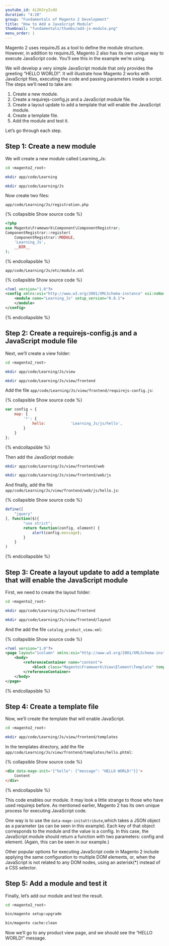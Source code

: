 ```yaml
---
youtube_id: 4i2HJryIcdU
duration: "4:20"
group: "Fundamentals of Magento 2 Development"
title: "How to Add a JavaScript Module"
thumbnail: "fundamentals/thumbs/add-js-module.png"
menu_order: 1
---
```


Magento 2 uses requireJS as a tool to define the module structure.
However, in addition to requireJS, Magento 2 also has its own unique way to execute JavaScript code.
You’ll see this in the example we’re using.

We will develop a very simple JavaScript module that only provides the greeting “HELLO WORLD!”.
It will illustrate how Magento 2 works with JavaScript files, executing the code and passing parameters inside a script.
The steps we’ll need to take are:

1. Create a new module.
1. Create a requirejs-config.js and a JavaScript module file.
1. Create a layout update to add a template that will enable the JavaScript module.
1. Create a template file.
1. Add the module and test it.

Let’s go through each step.

## Step 1: Create a new module

We will create a new module called Learning_Js:

```bash
cd <magento2_root>
```

```bash
mkdir app/code/Learning
```

```bash
mkdir app/code/Learning/Js
```

Now create two files:

`app/code/Learning/Js/registration.php`

{% collapsible Show source code %}

```php
<?php
use Magento\Framework\Component\ComponentRegistrar;
ComponentRegistrar::register(
    ComponentRegistrar::MODULE,
    'Learning_Js',
    __DIR__
);
```

{% endcollapsible %}

`app/code/Learning/Js/etc/module.xml`

{% collapsible Show source code  %}

```xml
<?xml version="1.0"?>
<config xmlns:xsi="http://www.w3.org/2001/XMLSchema-instance" xsi:noNamespaceSchemaLocation="urn:magento:framework:Module/etc/module.xsd">
    <module name="Learning_Js" setup_version="0.0.1">
    </module>
</config>
```

{% endcollapsible %}

## Step 2: Create a requirejs-config.js and a JavaScript module file

Next, we’ll create a view folder:

```bash
cd <magento2_root>
```

```bash
mkdir app/code/Learning/Js/view
```

```bash
mkdir app/code/Learning/Js/view/frontend
```

Add the file `app/code/Learning/Js/view/frontend/requirejs-config.js`:

{% collapsible Show source code %}

```js
var config = {
    map: {
        '*': {
            hello:           'Learning_Js/js/hello',
        }
    }
};
```

{% endcollapsible %}

Then add the JavaScript module:

```bash
mkdir app/code/Learning/Js/view/frontend/web
```

```bash
mkdir app/code/Learning/Js/view/frontend/web/js
```

And finally, add the file `app/code/Learning/Js/view/frontend/web/js/hello.js`:

{% collapsible Show source code %}

```js
define([
    "jquery"
], function($){
        "use strict";
        return function(config, element) {
            alert(config.message);
        }
    }
)
```

{% endcollapsible %}

## Step 3: Create a layout update to add a template that will enable the JavaScript module

First, we need to create the layout folder:

```bash
cd <magento2_root>
```

```bash
mkdir app/code/Learning/Js/view/frontend
```

```bash
mkdir app/code/Learning/Js/view/frontend/layout
```

And the add the file `catalog_product_view.xml`:

{% collapsible Show source code %}

```xml
<?xml version="1.0"?>
<page layout="1column" xmlns:xsi="http://www.w3.org/2001/XMLSchema-instance" xsi:noNamespaceSchemaLocation="urn:magento:framework:View/Layout/etc/page_configuration.xsd">
    <body>
        <referenceContainer name="content">
            <block class="Magento\Framework\View\Element\Template" template="Learning_Js::hello.phtml" />
        </referenceContainer>
    </body>
</page>
```

{% endcollapsible %}

## Step 4: Create a template file

Now, we’ll create the template that will enable JavaScript.

```bash
cd <magento2_root>
```

```bash
mkdir app/code/Learning/Js/view/frontend/templates
```

In the templates directory, add the file `app/code/Learning/Js/view/frontend/templates/hello.phtml`:

{% collapsible Show source code %}

```html
<div data-mage-init='{"hello": {"message": "HELLO WORLD!"}}'>
    Content
</div>
```

{% endcollapsible %}

This code enables our module.
It may look a little strange to those who have used requirejs before.
As mentioned earlier, Magento 2 has its own unique process for executing JavaScript code.

One way is to use the `data-mage-initattribute`,which takes a JSON object as a parameter (as can be seen in this example).
Each key of that object corresponds to the module and the value is a config.
In this case, the JavaScript module should return a function with two parameters: config and element.
(Again, this can be seen in our example.)

Other popular options for executing JavaScript code in Magento 2 include applying the same configuration to multiple DOM elements, or, when the JavaScript is not related to any DOM nodes, using an asterisk(*) instead of a CSS selector.

## Step 5: Add a module and test it

Finally, let’s add our module and test the result.

```bash
cd <magento2_root>
```

```bash
bin/magento setup:upgrade
```

```bash
bin/magento cache:clean
```

Now we’ll go to any product view page, and we should see the “HELLO WORLD!” message.
